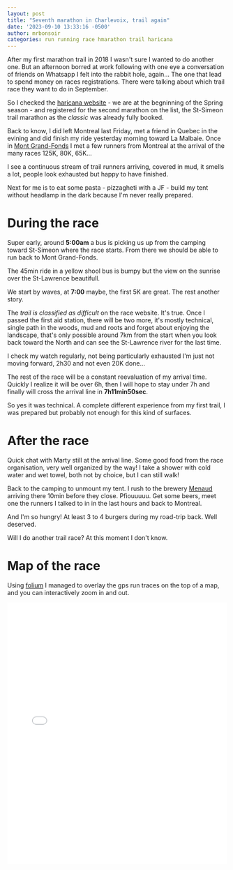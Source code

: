 ```yaml
---
layout: post
title: "Seventh marathon in Charlevoix, trail again"
date: '2023-09-10 13:33:16 -0500'
author: mrbonsoir
categories: run running race hmarathon trail haricana
---
```

After my first marathon trail in 2018 I wasn't sure I wanted to do another one. But an afternoon borred at work following with one eye a conversation of friends on Whatsapp I felt into the rabbit hole, again... The one that lead to spend money on races registrations. There were talking about which trail race they want to do in September.

So I checked the [haricana website][harricana-link] - we are at the begninning of the Spring season - and registered for the second marathon on the list, the St-Simeon trail marathon as the *classic* was already fully booked. 

Back to know, I did left Montreal last Friday, met a friend in Quebec in the evining and did finish my ride yesterday morning toward La Malbaie. Once in [Mont Grand-Fonds][montgrandfonds-link] I met a few runners from Montreal at the arrival of the many races 125K, 80K, 65K...

I see a continuous stream of trail runners arriving, covered in mud, it smells a lot, people look exhausted but happy to have finished.

Next for me is to eat some pasta - pizzagheti with a JF - build my tent without headlamp in the dark because I'm never really prepared.

# During the race

Super early, around **5:00am** a bus is picking us up from the camping toward St-Simeon where the race starts. From there we should be able to run back to Mont Grand-Fonds. 

The 45min ride in a yellow shool bus is bumpy but the view on the sunrise over the St-Lawrence beautifull.

We start by waves, at **7:00** maybe, the first 5K are great. The rest another story.

The *trail is classified as difficult* on the race website. It's true. Once I passed the first aid station, there will be two more, it's mostly technical, single path in the woods, mud and roots and forget about enjoying the landscape, that's only  possible around 7km from the start when you look back toward the North and can see the St-Lawrence river for the last time.

I check my watch regularly, not being particularly exhausted I'm just not moving forward, 2h30 and not even 20K done...

The rest of the race will be a constant reevaluation of my arrival time. Quickly I realize it will be over 6h, then I will hope to stay under 7h and finally will cross the arrival line in **7h11min50sec**.

So yes it was technical. A complete different experience from my first trail, I was prepared but probably not enough for this kind of surfaces.

# After the race

Quick chat with Marty still at the arrival line. Some good food from the race organisation, very well organized by the way! I take a shower with cold water and wet towel, both not by choice, but I can still walk!

Back to the camping to unmount my tent. I rush to the brewery [Menaud][menaud-link] arriving there 10min before they close. Pfiouuuuu. Get some beers, meet one the runners I talked to in in the last hours and back to Montreal.

And I'm so hungry! At least 3 to 4 burgers during my road-trip back. Well deserved.

Will I do another trail race? At this moment I don't know.

# Map of the race

Using [folium][folium-link] I managed to overlay the gps run traces on the top of a map, and you can interactively zoom in and out.
<iframe src='/data/mapCharlevoix.html' height="600px" width="100%" style="border:none;"></iframe>

[folium-link]:[https://python-visualization.github.io/folium/latest/]
[runk-link]:https://www.runkseries.com/
[harricana-link]: https://ultratrailharricana.com/
[montgrandfonds-link]:https://montgrandfonds.com/
[menaud-link]:https://menaud.ca/]